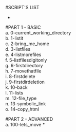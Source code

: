 #SCRIPT'S LIST

*
#PART 1 - BASIC \
a. 0-current_working_directory \
b. 1-listit \
c. 2-bring_me_home \
d. 3-listfiles \
e. 4-listmorefiles \
f. 5-listfilesdigitonly \
g. 6-firstdirectory \
h. 7-movethatfile \
i. 8-firstdelete \
j. 9-firstdirdeletion \
k. 10-back \
l. 11-lists \
m. 12-file_type \
n. 13-symbolic_link \
o. 14-copy_html 


#PART 2 - ADVANCED \
a. 100-lets_move 
*


 